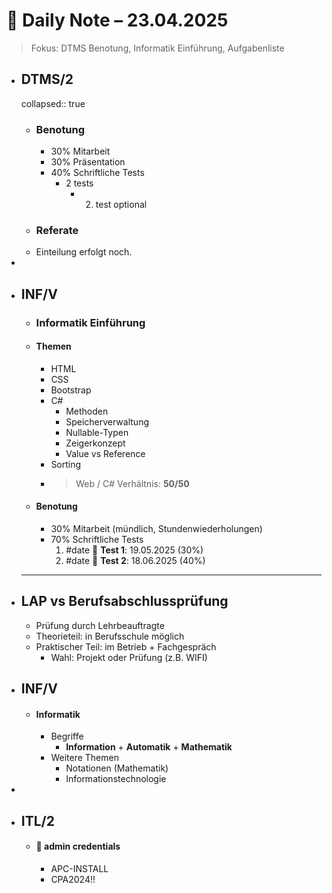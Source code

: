 # 📓 Daily Note – 23.04.2025
> Fokus: DTMS Benotung, Informatik Einführung, Aufgabenliste
- ## DTMS/2
  collapsed:: true
	- ### Benotung
		- 30% Mitarbeit
		- 30% Präsentation
		- 40% Schriftliche Tests
			- 2 tests
				- 2. test optional
	- ### Referate
	- Einteilung erfolgt noch.
-
- ## INF/V
	- ### Informatik Einführung
	- #### Themen
		- HTML
		- CSS
		- Bootstrap
		- C#
			- Methoden
			- Speicherverwaltung
			- Nullable-Typen
			- Zeigerkonzept
			- Value vs Reference
		- Sorting
		- > Web / C# Verhältnis: **50/50**
	- #### Benotung
		- 30% Mitarbeit (mündlich, Stundenwiederholungen)
		- 70% Schriftliche Tests
		  1. #date 📅 **Test 1**: 19.05.2025 (30%)
		  2. #date 📅 **Test 2**: 18.06.2025 (40%)
	- ---
- ## LAP vs Berufsabschlussprüfung
	- Prüfung durch Lehrbeauftragte
	- Theorieteil: in Berufsschule möglich
	- Praktischer Teil: im Betrieb + Fachgespräch
		- Wahl: Projekt oder Prüfung (z.B. WIFI)
- ## INF/V
	- #### Informatik
		- Begriffe
			- **Information** + **Automatik** + **Mathematik**
		- Weitere Themen
			- Notationen (Mathematik)
			- Informationstechnologie
-
- ## ITL/2
	- #### 🔑 admin credentials
		- APC-INSTALL
		- CPA2024!!